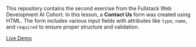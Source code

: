 This repository contains the second exercise from the Fullstack Web Development AI Cohort. In this lesson, a **Contact Us** form was created using HTML. The form includes various input fields with attributes like `type`, `name`, and `required` to ensure proper structure and validation.

[Live Demo](https://contactus-form-html.netlify.app/)
